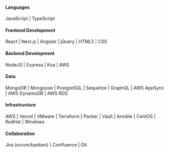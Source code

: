 #### Languages
JavaScript | TypeScript

#### Frontend Development
React | Next.js | Angular | jQuery | HTML5 | CSS

#### Backend Development
NodeJS | Express | Koa | AWS

#### Data
MongoDB | Mongoose | PostgreSQL | Sequelize | GraphQL | AWS AppSync | AWS DynamoDB | AWS RDS

#### Infrastructure
AWS | Vercel | VMware | Terraform | Packer | Vault | Ansible | CentOS | RedHat | Windows

#### Collaboration
Jira (scrum/kanban} | Confluence | Git
